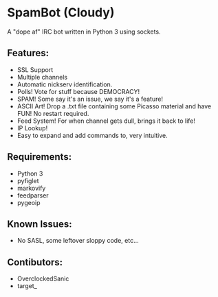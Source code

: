 # SpamBot (Cloudy)
A "dope af" IRC bot written in Python 3 using sockets.

## Features:
-   SSL Support
-   Multiple channels
-   Automatic nickserv identification.
-   Polls! Vote for stuff because DEMOCRACY!
-   SPAM! Some say it's an issue, we say it's a feature!
-   ASCII Art! Drop a .txt file containing some Picasso material and have FUN! No restart required.
-   Feed System! For when channel gets dull, brings it back to life!
-   IP Lookup!
-   Easy to expand and add commands to, very intuitive.

## Requirements:
-   Python 3
-   pyfiglet
-   markovify
-   feedparser
-   pygeoip

## Known Issues:
-   No SASL, some leftover sloppy code, etc...

## Contibutors:
-   OverclockedSanic
-   target_
